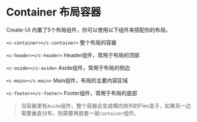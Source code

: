 # Container 布局容器

Create-UI 内置了5个布局组件，你可以使用以下组件来搭配你的布局。

`<c-container></c-container>` 整个布局的容器

`<c-header></c-header>` Header组件，常用于布局的顶部

`<c-aside></c-aside>` Aside组件，常用于布局的侧边

`<c-main></c-main>` Main组件，布局的主要内容区域

`<c-footer></c-footer>` Footer组件，常用于布局的底部

> 当容器里有`Aside`组件，整个容器会变成横向排列的Flex盒子，如果另一边需要垂直分布，则需要再嵌套一层`Container`组件。

<preview path="./demo1.vue" title="?" description="?"></preview>

<style>
.c-header {
  background-color: #70f3ff;
}
</style>
